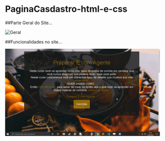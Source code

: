 # PaginaCasdastro-html-e-css

##Parte Geral do Site...

![Geral](https://github.com/Vavatrewq/PaginaCasdastro-html-e-css/blob/main/gif/Preparar1.gif)

##Funcionalidades no site...

![Funcionalidades](https://github.com/Vavatrewq/PaginaCasdastro-html-e-css/blob/main/gif/Preparar2.gif)
